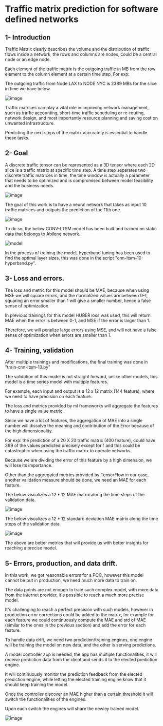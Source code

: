# Traffic matrix prediction for software defined networks

## 1- Introduction

Traffic Matrix clearly describes the volume and the distribution of traffic flows inside a network, the rows and columns are nodes, could be a central node or an edge node.

Each element of the traffic matrix is the outgoing traffic in MB from the row element to the column element at a certain time step, For exp:

The outgoing traffic from Node LAX to NODE NYC is 2389 MBs for the slice in time we have below.

![image](https://user-images.githubusercontent.com/109002028/197401372-5f083eb3-53d4-401f-878d-9425ee92d3b1.png)

Traffic matrices can play a vital role in improving network management, such as traffic accounting, short-time traffic scheduling or re-routing, network design, and most importantly resource planning and saving cost on unwanted infrastructure. 

Predicting the next steps of the matrix accurately is essential to handle these tasks.

## 2- Goal

A discrete traffic tensor can be represented as a 3D tensor where each 2D slice is a traffic matrix at specific time step. A time step separates two discrete traffic matrices in time, the time window is actually a parameter that needs to be optimized and is compromised between model feasibility and the business needs.

![image](https://user-images.githubusercontent.com/109002028/197450753-39e00655-d596-477b-8877-181431e37769.png)



The goal of this work is to have a neural network that takes as input 10 traffic matrices and outputs the prediction of the 11th one.

![image](https://user-images.githubusercontent.com/109002028/197448059-e7b1bf54-bb18-4d4a-8a0f-e447f1e17ddf.png)




To do so, the below CONV-LTSM model has been built and trained on static data that belongs to Abilene network.

![model](https://user-images.githubusercontent.com/109002028/197463864-8b14bc73-c402-41c8-87a1-c98ccaa70cd0.png)


In the process of training the model, hyperband tuning has been used to find the optimal layer sizes, this was done in the script "cnn-ltsm-10-hyperband.py".
## 3- Loss and errors.

The loss and metric for this model should be MAE, because when using MSE we will square errors, and the normalized values are between 0-1, squaring an error smaller than 1 will give a smaller number, hence a false sense of optimization.

In previous trainings for this model HUBER loss was used, this will return MAE when the error is between 0-1, and MSE if the error is larger than 1.

Therefore, we will penalize large errors using MSE, and will not have a false sense of optimization when errors are smaller than 1.

## 4- Training, validation

After multiple trainings and modifications, the final training was done in "train-cnn-ltsm-10.py"

The validation of this model is not straight forward, unlike other models, this model is a time series model with multiple features.

For example, each input and output is a 12 x 12 matrix  (144 feature), where we need to have precision on each feature.

The loss and metrics provided by ml frameworks will aggregate the features to have a single value metric.



Since we have a lot of features, the aggregation of MAE into a single number will dissolve the meaning and contribution of the Error because of the high dimensionality.

For exp: the prediction of a 20 X 20 traffic matrix (400 feature), could have 399 of the values predicted precisely except for 1 and this could be catastrophic when using the traffic matrix to operate networks. 

Because we are dividing the error of this feature by a high dimension, we will lose its importance.

Other than the aggregated metrics provided by TensorFlow in our case, another validation measure should be done, we need an MAE for each feature.

The below visualizes a 12 * 12 MAE matrix along the time steps of the validation data. 

![image](https://user-images.githubusercontent.com/109002028/197463685-49a74814-fd01-4e78-9fbd-8a080ffa5104.png)

The below visualizes a 12 * 12 standard deviation MAE matrix along the time steps of the validation data.

![image](https://user-images.githubusercontent.com/109002028/197476485-492d1cc8-27a3-4429-aaa7-d02b9c57bb1c.png)

The above are better metrics that will provide us with better insights for reaching a precise model.

## 5- Errors, production, and data drift.

In this work, we got reasonable errors for a POC, however this model cannot be put in production, we need much more data to train on.

The data points are not enough to train such complex model, with more data from the internet provider, it's possible to reach a much more precise model.

It's challenging to reach a perfect precision with such models, however in production error corrections could be added to the matrix, for example for each feature we could continuously compute the MAE and std of MAE (similar to the ones in the previous section) and add the error for each feature.

To handle data drift, we need two prediction/training engines, one engine will be training the model on new data, and the other is serving predictions.

A model controller app is needed, the app has multiple functionalities, it will receive prediction data from the client and sends it to the elected prediction engine.

It will continuously monitor the prediction feedback from the elected prediction engine, while letting the elected training engine know that it should keep training the model.

Once the controller discover an MAE higher than a certain threshold it will switch the functionalities of the engines.

Upon each switch the engines will share the newley trained model.


![image](https://user-images.githubusercontent.com/109002028/197483540-6843adaa-b130-4aa7-b9d5-300440f5e764.png)





